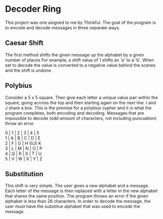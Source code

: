 # Decoder Ring

This project was one asigned to me by Thinkful. 
The goal of the program is to encode and decode messages in three separate ways.

## Caesar Shift

The first method shifts the given message up the alphabet by a given number of places
For example, a shift value of 1 shifts an 'a' to a 'b'.
When set to decode the value is converted to a negative value behind the scenes and the shift is undone.

## Polybius 

Consider a 5 x 5 square.
Then give each letter a unique value pair within the square, going acrross the top and then starting again on the next line.
I and J share a box.
This is the premise for a polybius cypher and it is what the program completes, both encoding and decoding.
Messages that are impossible to decode (odd amount of characters, not including puncuation) throw an error.

0 | 1 | 2 | 3 | 4 | 5  
1 | A | B | C | D | E  
2 | F | G | H (I/J) K  
3 | L | M | N | O | P  
4 | Q | R | S | T | U  
5 | V | W | X | Y | Z

## Substitution

This shift is very simple.
The user gives a new alphabet and a message. 
Each letter of the message is then replaced with a letter in the new alphabet that shares the same position.
The program throws an error if the given alphabet is less than 26 characters.
In order to decode the message, the user must have the substitue alphabet that was used to encode the message.
